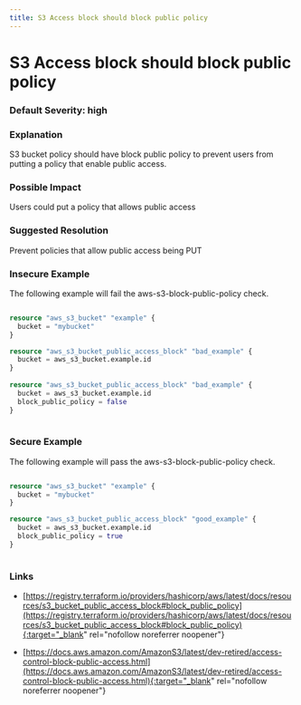 ```yaml
---
title: S3 Access block should block public policy
---
```


# S3 Access block should block public policy

### Default Severity: <span class="severity high">high</span>

### Explanation


S3 bucket policy should have block public policy to prevent users from putting a policy that enable public access.


### Possible Impact
Users could put a policy that allows public access

### Suggested Resolution
Prevent policies that allow public access being PUT


### Insecure Example

The following example will fail the aws-s3-block-public-policy check.
```terraform

resource "aws_s3_bucket" "example" {
  bucket = "mybucket"
}

resource "aws_s3_bucket_public_access_block" "bad_example" {
  bucket = aws_s3_bucket.example.id
}
 
resource "aws_s3_bucket_public_access_block" "bad_example" {
  bucket = aws_s3_bucket.example.id 
  block_public_policy = false
}
 
```



### Secure Example

The following example will pass the aws-s3-block-public-policy check.
```terraform

resource "aws_s3_bucket" "example" {
  bucket = "mybucket"
}

resource "aws_s3_bucket_public_access_block" "good_example" {
  bucket = aws_s3_bucket.example.id 
  block_public_policy = true 
}
 
```



### Links


- [https://registry.terraform.io/providers/hashicorp/aws/latest/docs/resources/s3_bucket_public_access_block#block_public_policy](https://registry.terraform.io/providers/hashicorp/aws/latest/docs/resources/s3_bucket_public_access_block#block_public_policy){:target="_blank" rel="nofollow noreferrer noopener"}

- [https://docs.aws.amazon.com/AmazonS3/latest/dev-retired/access-control-block-public-access.html](https://docs.aws.amazon.com/AmazonS3/latest/dev-retired/access-control-block-public-access.html){:target="_blank" rel="nofollow noreferrer noopener"}



